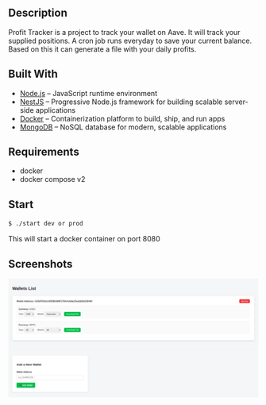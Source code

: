 ## Description

Profit Tracker is a project to track your wallet on Aave. It will track your supplied positions. A cron job runs everyday to save your current balance. Based on this it can generate a file with your daily profits.

## Built With

- [Node.js](https://nodejs.org/en/) – JavaScript runtime environment
- [NestJS](https://nestjs.com/) – Progressive Node.js framework for building scalable server-side applications
- [Docker](https://www.docker.com/) – Containerization platform to build, ship, and run apps
- [MongoDB](https://www.mongodb.com/) – NoSQL database for modern, scalable applications

## Requirements

- docker
- docker compose v2

## Start

```bash
$ ./start dev or prod
```

This will start a docker container on port 8080

## Screenshots

![alt text](https://github.com/jmpolak/profit-tracker/blob/master/screenshots/screenshot.png)
